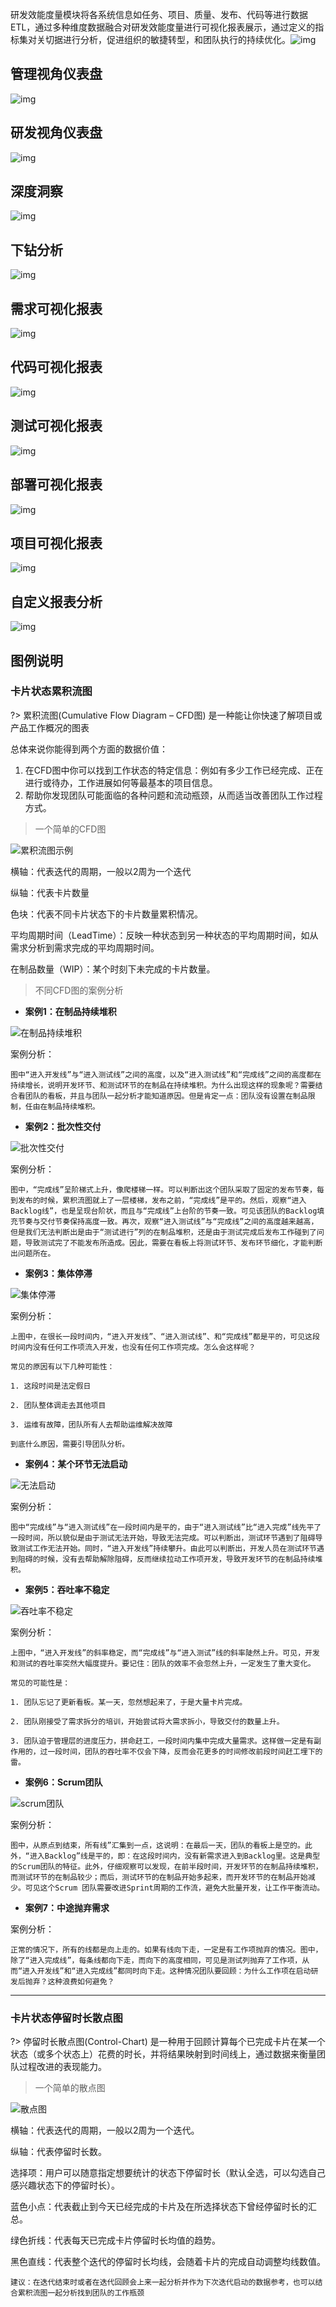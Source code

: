 研发效能度量模块将各系统信息如任务、项目、质量、发布、代码等进行数据ETL，通过多种维度数据融合对研发效能度量进行可视化报表展示，通过定义的指标集对关切据进行分析，促进组织的敏捷转型，和团队执行的持续优化。![img](http://devops-minio.jdcloud.com/doc-image/All-Image/agile_practices.assets/clip_image002.jpg)

## 管理视角仪表盘

![img](http://devops-minio.jdcloud.com/doc-image/All-Image/agile_practices.assets/clip_image004.jpg)

## 研发视角仪表盘

![img](http://devops-minio.jdcloud.com/doc-image/All-Image/agile_practices.assets/clip_image006.jpg)

## 深度洞察

![img](http://devops-minio.jdcloud.com/doc-image/All-Image/agile_practices.assets/clip_image008.jpg)

## 下钻分析

![img](http://devops-minio.jdcloud.com/doc-image/All-Image/agile_practices.assets/clip_image010.jpg)

## 需求可视化报表

![img](http://devops-minio.jdcloud.com/doc-image/All-Image/agile_practices.assets/clip_image006.jpg)

## 代码可视化报表

![img](http://devops-minio.jdcloud.com/doc-image/All-Image/agile_practices.assets/clip_image012.jpg)

## 测试可视化报表

![img](http://devops-minio.jdcloud.com/doc-image/All-Image/agile_practices.assets/clip_image014.jpg)

## 部署可视化报表

![img](http://devops-minio.jdcloud.com/doc-image/All-Image/agile_practices.assets/clip_image016.jpg)

## 项目可视化报表

![img](http://devops-minio.jdcloud.com/doc-image/All-Image/agile_practices.assets/clip_image018.jpg)

## 自定义报表分析

![img](http://devops-minio.jdcloud.com/doc-image/All-Image/agile_practices.assets/clip_image020.jpg)

## 图例说明

### 卡片状态累积流图

?> 累积流图(Cumulative Flow Diagram – CFD图) 是一种能让你快速了解项目或产品工作概况的图表

总体来说你能得到两个方面的数据价值：

1. 在CFD图中你可以找到工作状态的特定信息：例如有多少工作已经完成、正在进行或待办，工作进展如何等最基本的项目信息。
2. 帮助你发现团队可能面临的各种问题和流动瓶颈，从而适当改善团队工作过程方式。



> 一个简单的CFD图

![累积流图示例 ](http://devops-minio.jdcloud.com/doc-image/All-Image/agile_practices.assets/累积流图示例.jpg "累积流图示例")

横轴：代表迭代的周期，一般以2周为一个迭代

纵轴：代表卡片数量

色块：代表不同卡片状态下的卡片数量累积情况。

平均周期时间（LeadTime）：反映一种状态到另一种状态的平均周期时间，如从需求分析到需求完成的平均周期时间。

在制品数量（WIP）：某个时刻下未完成的卡片数量。



> 不同CFD图的案例分析

* **案例1：在制品持续堆积**

![在制品持续堆积 ](http://devops-minio.jdcloud.com/doc-image/All-Image/agile_practices.assets/在制品持续堆积.jpeg "在制品持续堆积")

案例分析：

`图中“进入开发线”与“进入测试线”之间的高度，以及“进入测试线”和“完成线”之间的高度都在持续增长，说明开发环节、和测试环节的在制品在持续堆积。为什么出现这样的现象呢？需要结合看团队的看板，并且与团队一起分析才能知道原因。但是肯定一点：团队没有设置在制品限制，任由在制品持续堆积。`


* **案例2：批次性交付**

![批次性交付 ](http://devops-minio.jdcloud.com/doc-image/All-Image/agile_practices.assets/批次性交付.jpeg "批次性交付")

案例分析：

`图中，“完成线”呈阶梯式上升，像爬楼梯一样。可以判断出这个团队采取了固定的发布节奏，每到发布的时候，累积流图就上了一层楼梯，发布之前，“完成线”是平的。然后，观察“进入Backlog线”，也是呈现台阶状，而且与“完成线”上台阶的节奏一致。可见该团队的Backlog填充节奏与交付节奏保持高度一致。再次，观察“进入测试线”与“完成线”之间的高度越来越高，但是我们无法判断出是由于“测试进行”列的在制品堆积，还是由于测试完成后发布工作碰到了问题，导致测试完了不能发布所造成。因此，需要在看板上将测试环节、发布环节细化，才能判断出问题所在。`


* **案例3：集体停滞**

![集体停滞 ](http://devops-minio.jdcloud.com/doc-image/All-Image/agile_practices.assets/集体停滞.jpeg "集体停滞")

案例分析：

`上图中，在很长一段时间内，“进入开发线”、“进入测试线”、和“完成线”都是平的，可见这段时间内没有任何工作项流入开发，也没有任何工作项完成。怎么会这样呢？`

`常见的原因有以下几种可能性：`

    1. 这段时间是法定假日
    
    2. 团队整体调走去其他项目
    
    3. 运维有故障，团队所有人去帮助运维解决故障

`到底什么原因，需要引导团队分析。`


* **案例4：某个环节无法启动**

![无法启动 ](http://devops-minio.jdcloud.com/doc-image/All-Image/agile_practices.assets/某个环节无法启动.jpeg "无法启动")

案例分析：

`图中“完成线”与“进入测试线”在一段时间内是平的，由于“进入测试线”比“进入完成”线先平了一段时间，所以貌似是由于测试无法开始，导致无法完成。可以判断出，测试环节遇到了阻碍导致测试工作无法开始。同时，“进入开发线”持续攀升。由此可以判断出，开发人员在测试环节遇到阻碍的时候，没有去帮助解除阻碍，反而继续拉动工作项开发，导致开发环节的在制品持续堆积。`


* **案例5：吞吐率不稳定**

![吞吐率不稳定 ](http://devops-minio.jdcloud.com/doc-image/All-Image/agile_practices.assets/吞吐率不稳定.jpeg "吞吐率不稳定")

案例分析：

`上图中，“进入开发线”的斜率稳定，而“完成线”与“进入测试”线的斜率陡然上升。可见，开发和测试的吞吐率突然大幅度提升。要记住：团队的效率不会忽然上升，一定发生了重大变化。`

`常见的可能性是：`

    1. 团队忘记了更新看板。某一天，忽然想起来了，于是大量卡片完成。
    
    2. 团队刚接受了需求拆分的培训，开始尝试将大需求拆小，导致交付的数量上升。
    
    3. 团队迫于管理层的进度压力，拼命赶工，一段时间内集中完成大量需求。这样做一定是有副作用的，过一段时间，团队的吞吐率不仅会下降，反而会花更多的时间修改前段时间赶工埋下的雷。


* **案例6：Scrum团队**

![scrum团队 ](http://devops-minio.jdcloud.com/doc-image/All-Image/agile_practices.assets/scrum团队.jpeg "scrum团队")

案例分析：

`图中，从原点到结束，所有线”汇集到一点，这说明：在最后一天，团队的看板上是空的。此外，“进入Backlog”线是平的，即：在这段时间内，没有新需求进入到Backlog里。这是典型的Scrum团队的特征。此外，仔细观察可以发现，在前半段时间，开发环节的在制品持续堆积，而测试环节的在制品较少；而后，测试环节的在制品开始多起来，而开发环节的在制品开始减少。可见这个Scrum 团队需要改进Sprint周期的工作流，避免大批量开发，让工作平衡流动。`


* **案例7：中途抛弃需求**

案例分析：

`正常的情况下，所有的线都是向上走的。如果有线向下走，一定是有工作项抛弃的情况。图中，除了“进入完成线”，每条线都向下走，而向下的高度相同，可见是测试列抛弃了工作项，从而“进入开发线”和“进入完成线”都同时向下走。这种情况团队要回顾：为什么工作项在启动研发后抛弃？这种浪费如何避免？`


---


### 卡片状态停留时长散点图

?> 停留时长散点图(Control-Chart) 是一种用于回顾计算每个已完成卡片在某一个状态（或多个状态上）花费的时长，并将结果映射到时间线上，通过数据来衡量团队过程改进的表现能力。

> 一个简单的散点图

![散点图 ](http://devops-minio.jdcloud.com/doc-image/All-Image/agile_practices.assets/停留时长散点图.jpg "散点图")

横轴：代表迭代的周期，一般以2周为一个迭代。

纵轴：代表停留时长数。

选择项：用户可以随意指定想要统计的状态下停留时长（默认全选，可以勾选自己感兴趣状态下的停留时长）。

蓝色小点：代表截止到今天已经完成的卡片及在所选择状态下曾经停留时长的汇总。

绿色折线：代表每天已完成卡片停留时长均值的趋势。

黑色直线：代表整个迭代的停留时长均线，会随着卡片的完成自动调整均线数值。

`建议：在迭代结束时或者在迭代回顾会上来一起分析并作为下次迭代启动的数据参考，也可以结合累积流图一起分析找到团队的工作瓶颈`